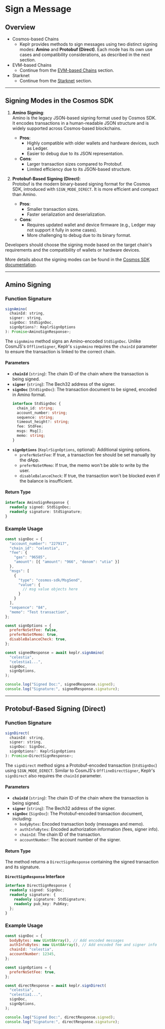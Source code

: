 # Sign a Message

## Overview

- Cosmos-based Chains
  - Keplr provides methods to sign messages using two distinct signing modes: **Amino** and **Protobuf (Direct)**. Each mode has its own use cases and compatibility considerations, as described in the next section.
- EVM-based Chains
  - Continue from the [EVM-based Chains](../evm#requesting-ethereum-signatures) section.
- Starknet
  - Continue from the [Starknet](../starknet#requesting-a-starknet-signature) section.

---

## Signing Modes in the Cosmos SDK

1. **Amino Signing**:<br/>
    Amino is the legacy JSON-based signing format used by Cosmos SDK. It encodes transactions in a human-readable JSON structure and is widely supported across Cosmos-based blockchains.
    - **Pros**:
      - Highly compatible with older wallets and hardware devices, such as Ledger.
      - Easier to debug due to its JSON representation.
    - **Cons**:
      - Larger transaction sizes compared to Protobuf.
      - Limited efficiency due to its JSON-based structure.

2. **Protobuf-Based Signing (Direct)**:<br/>
    Protobuf is the modern binary-based signing format for the Cosmos SDK, introduced with `SIGN_MODE_DIRECT`. It is more efficient and compact than Amino.
    - **Pros**:
      - Smaller transaction sizes.
      - Faster serialization and deserialization.
    - **Cons**:
      - Requires updated wallet and device firmware (e.g., Ledger may not support it fully in some cases).
      - More challenging to debug due to its binary format.

Developers should choose the signing mode based on the target chain's requirements and the compatibility of wallets or hardware devices.

More details about the signing modes can be found in the <a href="https://docs.cosmos.network/main/learn/advanced/transactions#signing-transactions" target="_blank">Cosmos SDK documentation</a>.

---

## Amino Signing

### Function Signature

```javascript
signAmino(
  chainId: string,
  signer: string,
  signDoc: StdSignDoc,
  signOptions?: KeplrSignOptions
): Promise<AminoSignResponse>;
```

The `signAmino` method signs an Amino-encoded `StdSignDoc`. Unlike CosmJS's `OfflineSigner`, Keplr's `signAmino` requires the `chainId` parameter to ensure the transaction is linked to the correct chain.

#### Parameters

- **`chainId`** (`string`): The chain ID of the chain where the transaction is being signed.
- **`signer`** (`string`): The Bech32 address of the signer.
- **`signDoc`** (`StdSignDoc`): The transaction document to be signed, encoded in Amino format.
    ```typescript
    interface StdSignDoc {
      chain_id: string;
      account_number: string;
      sequence: string;
      timeout_height?: string;
      fee: StdFee;
      msgs: Msg[];
      memo: string;
    }
    ```
- **`signOptions`** (`KeplrSignOptions`, optional): Additional signing options.
  - `preferNoSetFee`: If true, a transaction fee should be set manually by the dApp.
  - `preferNoSetMemo`: If true, the memo won't be able to write by the user.
  - `disableBalanceCheck`: If true, the transaction won't be blocked even if the balance is insufficient.

#### Return Type

```typescript
interface AminoSignResponse {
  readonly signed: StdSignDoc;
  readonly signature: StdSignature;
}
```

### Example Usage

```javascript
const signDoc = {
  "account_number": "227917",
  "chain_id": "celestia",
  "fee": {
    "gas": "96585",
    "amount": [{ "amount": "966", "denom": "utia" }]
  },
  "msgs": [
    {
      "type": "cosmos-sdk/MsgSend",
      "value": {
        // msg value objects here
      }
    }
  ],
  "sequence": "84",
  "memo": "Test transaction",
};

const signOptions = {
  preferNoSetFee: false,
  preferNoSetMemo: true,
  disableBalanceCheck: true,
};

const signedResponse = await keplr.signAmino(
  "celestia", 
  "celestia1...", 
  signDoc, 
  signOptions,
);

console.log("Signed Doc:", signedResponse.signed);
console.log("Signature:", signedResponse.signature);
```

---

## Protobuf-Based Signing (Direct)

### Function Signature

```javascript
signDirect(
  chainId: string,
  signer: string,
  signDoc: SignDoc,
  signOptions?: KeplrSignOptions
): Promise<DirectSignResponse>;
```

The `signDirect` method signs a Protobuf-encoded transaction (`StdSignDoc`) using `SIGN_MODE_DIRECT`. Similar to CosmJS's `OfflineDirectSigner`, Keplr's `signDirect` also requires the `chainId` parameter.

#### Parameters

- **`chainId`** (`string`): The chain ID of the chain where the transaction is being signed.
- **`signer`** (`string`): The Bech32 address of the signer.
- **`signDoc`** (`SignDoc`): The Protobuf-encoded transaction document, including:
  - `bodyBytes`: Encoded transaction body (messages and memo).
  - `authInfoBytes`: Encoded authorization information (fees, signer info).
  - `chainId`: The chain ID of the transaction.
  - `accountNumber`: The account number of the signer.

#### Return Type

The method returns a `DirectSignResponse` containing the signed transaction and its signature.

**`DirectSignResponse` Interface**

```typescript
interface DirectSignResponse {
  readonly signed: SignDoc;
  readonly signature: {
    readonly signature: StdSignature;
    readonly pub_key: PubKey;
  };
}
```

### Example Usage

```javascript
const signDoc = {
  bodyBytes: new Uint8Array(), // Add encoded messages
  authInfoBytes: new Uint8Array(), // Add encoded fee and signer info
  chainId: "celestia",
  accountNumber: 12345,
};

const signOptions = {
  preferNoSetFee: true, 
};

const directResponse = await keplr.signDirect(
  "celestia", 
  "celestia1...", 
  signDoc, 
  signOptions,
);

console.log("Signed Doc:", directResponse.signed);
console.log("Signature:", directResponse.signature);
```
